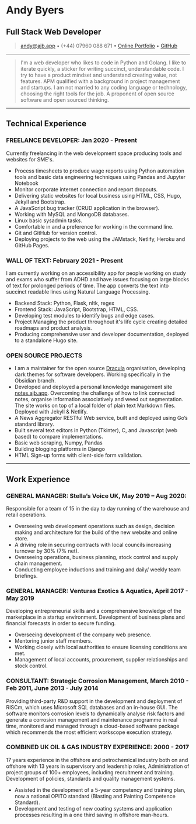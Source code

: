 # Andy Byers

## Full Stack Web Developer

> [andy@ajb.app](mailto:andy@ajb.app) • (+44) 07960 088 671 • [Online
> Portfolio](https://ajb.app) • [GitHub](https://github.com/andybyers21)

---

> I'm a web developer who likes to code in Python and Golang. I like to
> iterate quickly, a sticker for writing succinct, understandable code. I
> try to have a product mindset and understand creating value, not features.
> APM qualified with a background in project management and startups.
> I am not married to any coding language or technology, choosing the right
> tools for the job. A proponent of open source software and open sourced thinking.

---

## Technical Experience

### FREELANCE DEVELOPER: Jan 2020 - Present

Currently freelancing in the web development space producing tools and websites
for SME's.

- Process timesheets to produce wage reports using Python automation tools
  and basic data engineering techniques using Pandas and Jupyter Notebook
- Monitor corporate internet connection and report dropouts.
- Delivering static websites for local business using HTML, CSS,
  Hugo, Jekyll and Bootstrap.
- A JavaScript bug tracker \(CRUD application in the browser).
- Working with MySQL and MongoDB databases.
- Linux basic sysadmin tasks.
- Comfortable in and a preference for working in the command line.
- Git and GitHub for version control.
- Deploying projects to the web using the JAMstack, Netlify, Heroku
  and GitHub Pages.

### WALL OF TEXT: February 2021 - Present

I am currently working on an accessibility app for people working on study and
exams who suffer from ADHD and have issues focusing on large blocks of text for
prolonged periods of time. The app converts the text into succinct
readable lines using Natural Language Processing.

- Backend Stack: Python, Flask, nltk, regex
- Frontend Stack: JavaScript, Bootstrap, HTML, CSS.
- Developing test modules to identify bugs and edge cases.
- Project Managing the product throughout it's life cycle creating detailed
  roadmaps and product analysis.
- Producing comprehensive user and developer documentation, deployed to a
  standalone Hugo site.

### OPEN SOURCE PROJECTS

- I am a maintainer for the open source [Dracula](https://github.com/dracula)
  organisation, developing dark themes for software developers. Working
  specifically in the Obsidian branch.
- Developed and deployed a personal knowledge management site
  [notes.ajb.app](https://notes.ajb.app). Overcoming the challenge of how to
  link connected notes, organise information associatively and weed out
  segmentation. The site works on top of a local folder of plain text Markdown
  files. Deployed with Jekyll & Netlify.
- A News Aggregator RESTful Web service, built and deployed using Go’s standard library.
- Built several text editors in Python (Tkinter), C, and Javascript (web
  based) to compare implementations.
- Basic web scraping, Numpy, Pandas
- Building blogging platforms in Django
- HTML Sign-up forms with client-side form validation.

---

## Work Experience

### GENERAL MANAGER: Stella’s Voice UK, May 2019 – Aug 2020:

Responsible for a team of 15 in the day to day running of the warehouse and
retail operations.

- Overseeing web development operations such as design, decision making and
  architecture for the build of the new website and online store.
- A driving role in securing contracts with local councils increasing turnover
  by 30% (7% net).
- Overseeing operations, business planning, stock control and supply chain
  management.
- Conducting employee inductions and training and daily/ weekly team briefings.

### GENERAL MANAGER: Venturas Exotics & Aquatics, April 2017 - May 2019

Developing entrepreneurial skills and a comprehensive knowledge of the
marketplace in a startup environment. Development of business plans and
financial forecasts in order to secure funding.

- Overseeing development of the company web presence.
- Mentoring junior staff members.
- Working closely with local authorities to ensure licensing conditions are met.
- Management of local accounts, procurement, supplier relationships and stock
  control.

### CONSULTANT: Strategic Corrosion Management, March 2010 - Feb 2011, June 2013 - July 2014

Providing third-party R&D support in the development and deployment of RISCm,
which uses Microsoft SQL databases and an in-house GUI. The software monitors
corrosion levels to dynamically analyse risk factors and generate a corrosion
management and maintenance programme in real time, monitored and managed
through a cloud-based software package which recommends the most efficient
workscope execution strategy.

### COMBINED UK OIL & GAS INDUSTRY EXPERIENCE: 2000 - 2017

17 years experience in the offshore and petrochemical industry both on and
offshore with 13 years in supervisory and leadership roles, Administration of
project groups of 100+ employees, including recruitment and training.
Development of policies, standards and quality management systems.

- Assisted in the development of a 5-year competency and training plan, now a
  national OPITO standard (Blasting and Painting Competence Standard).
- Development and testing of new coating systems and application processes
  resulting in a one third saving in offshore man-hours.
